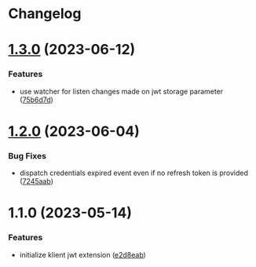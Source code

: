 # Changelog

# [1.3.0](https://github.com/klientjs/jwt/compare/1.2.0...1.3.0) (2023-06-12)


### Features

* use watcher for listen changes made on jwt storage parameter ([75b6d7d](https://github.com/klientjs/jwt/commit/75b6d7df8d2c9e6c1ce16e05fdd4eecda1cdef32))

# [1.2.0](https://github.com/klientjs/jwt/compare/1.1.0...1.2.0) (2023-06-04)


### Bug Fixes

* dispatch credentials expired event even if no refresh token is provided ([7245aab](https://github.com/klientjs/jwt/commit/7245aabb19c78f7842dc530e66f87e2790d38b5c))

# 1.1.0 (2023-05-14)


### Features

* initialize klient jwt extension ([e2d8eab](https://github.com/klientjs/jwt/commit/e2d8eab20af7f2872ccc7cd8207c5eeedb0a024c))